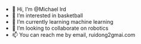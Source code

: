 - 👋 Hi, I’m @Michael lrd
- 👀 I’m interested in basketball
- 🌱 I’m currently learning machine learning
- 💞️ I’m looking to collaborate on robotics
- 📫 You can reach me by email, ruidong2gmai.com

<!---
Michaellrd/Michaellrd is a ✨ special ✨ repository because its `README.md` (this file) appears on your GitHub profile.
You can click the Preview link to take a look at your changes.
--->
